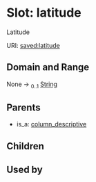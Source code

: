 
# Slot: latitude


Latitude

URI: [saved:latitude](https://marine.gov.scot/metadata/saved/schema/latitude)


## Domain and Range

None &#8594;  <sub>0..1</sub> [String](types/String.md)

## Parents

 *  is_a: [column_descriptive](column_descriptive.md)

## Children


## Used by

